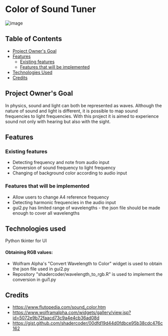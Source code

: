 
# Color of Sound Tuner


![image](https://user-images.githubusercontent.com/59506252/196058085-725fa613-4c45-41a2-8f35-1dbaee6165ad.png)


## Table of Contents

- [Project Owner's Goal](#project-owners-goal)
- [Features](#features)
    - [Existing features](#existing-features)
    - [Features that will be implemented](#features-that-will-be-implemented)
- [Technologies Used](#technologies-used)
- [Credits](#credits)

## Project Owner's Goal

In physics, sound and light can both be represented as waves. Although the nature of sound and light is different, it is possible to map sound frequencies to light frequencies. With this project it is aimed to experience sound not only with hearing but also with the sight.

## Features

### Existing features

- Detecting frequency and note from audio input 
- Conversion of sound frequency to light frequency
- Changing of background color according to audio input

### Features that will be implemented

- Allow users to change A4 reference frequency
- Detecting harmonic frequencies in the audio input
- gui2.py has limited range of wavelengths - the json file should be made enough to cover all wavelengths


## Technologies used

 Python
 tkinter for UI
 
#### Obtaining RGB values:
- Wolfram Alpha's "Convert Wavelength to Color" widget is used to obtain the json file used in gui2.py
- Repository "shadercoder/wavelength_to_rgb.R" is used to implement the conversion in gui1.py
 

## Credits

- https://www.flutopedia.com/sound_color.htm 
- https://www.wolframalpha.com/widgets/gallery/view.jsp?id=5072e9b72faacd73c9a4e4cb36ad08d
- https://gist.github.com/shadercoder/00dfd19d44d0fdbce95b38cdc476c162
